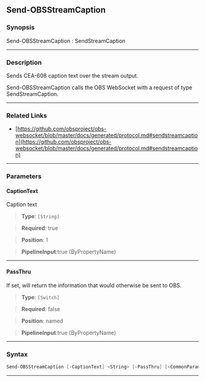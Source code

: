 Send-OBSStreamCaption
---------------------
### Synopsis
Send-OBSStreamCaption : SendStreamCaption

---
### Description

Sends CEA-608 caption text over the stream output.


Send-OBSStreamCaption calls the OBS WebSocket with a request of type SendStreamCaption.

---
### Related Links
* [https://github.com/obsproject/obs-websocket/blob/master/docs/generated/protocol.md#sendstreamcaption](https://github.com/obsproject/obs-websocket/blob/master/docs/generated/protocol.md#sendstreamcaption)



---
### Parameters
#### **CaptionText**

Caption text



> **Type**: ```[String]```

> **Required**: true

> **Position**: 1

> **PipelineInput**:true (ByPropertyName)



---
#### **PassThru**

If set, will return the information that would otherwise be sent to OBS.



> **Type**: ```[Switch]```

> **Required**: false

> **Position**: named

> **PipelineInput**:true (ByPropertyName)



---
### Syntax
```PowerShell
Send-OBSStreamCaption [-CaptionText] <String> [-PassThru] [<CommonParameters>]
```
---
